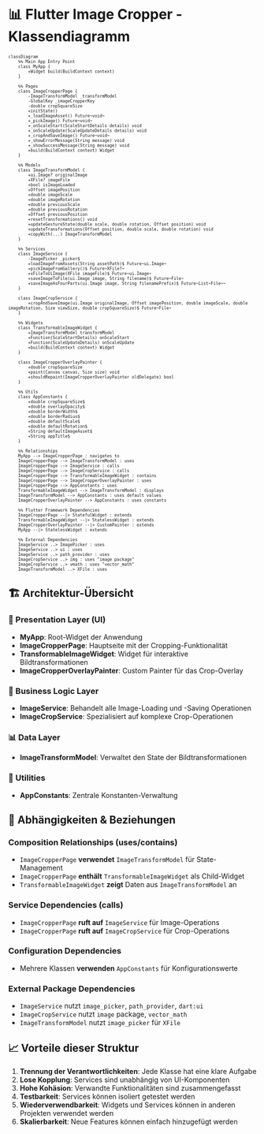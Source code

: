 # 📊 Flutter Image Cropper - Klassendiagramm

<div style="zoom: 0.7;">

```mermaid
classDiagram
    %% Main App Entry Point
    class MyApp {
        +Widget build(BuildContext context)
    }

    %% Pages
    class ImageCropperPage {
        -ImageTransformModel _transformModel
        -GlobalKey _imageCropperKey
        -double cropSquareSize
        +initState()
        +_loadImageAsset() Future~void~
        +_pickImage() Future~void~
        +_onScaleStart(ScaleStartDetails details) void
        +_onScaleUpdate(ScaleUpdateDetails details) void
        +_cropAndSaveImage() Future~void~
        +_showErrorMessage(String message) void
        +_showSuccessMessage(String message) void
        +build(BuildContext context) Widget
    }

    %% Models
    class ImageTransformModel {
        +ui.Image? originalImage
        +XFile? imageFile
        +bool isImageLoaded
        +Offset imagePosition
        +double imageScale
        +double imageRotation
        +double previousScale
        +double previousRotation
        +Offset previousPosition
        +resetTransformations() void
        +updateGestureState(double scale, double rotation, Offset position) void
        +updateTransformations(Offset position, double scale, double rotation) void
        +copyWith(...) ImageTransformModel
    }

    %% Services
    class ImageService {
        -ImagePicker _picker$
        +loadImageFromAssets(String assetPath)$ Future~ui.Image~
        +pickImageFromGallery()$ Future~XFile?~
        +xFileToUiImage(XFile imageFile)$ Future~ui.Image~
        +saveImageToFile(ui.Image image, String filename)$ Future~File~
        +saveImageAsFourParts(ui.Image image, String filenamePrefix)$ Future~List~File~~
    }

    class ImageCropService {
        +cropAndSaveImage(ui.Image originalImage, Offset imagePosition, double imageScale, double imageRotation, Size viewSize, double cropSquareSize)$ Future~File~
    }

    %% Widgets
    class TransformableImageWidget {
        +ImageTransformModel transformModel
        +Function(ScaleStartDetails) onScaleStart
        +Function(ScaleUpdateDetails) onScaleUpdate
        +build(BuildContext context) Widget
    }

    class ImageCropperOverlayPainter {
        +double cropSquareSize
        +paint(Canvas canvas, Size size) void
        +shouldRepaint(ImageCropperOverlayPainter oldDelegate) bool
    }

    %% Utils
    class AppConstants {
        +double cropSquareSize$
        +double overlayOpacity$
        +double borderWidth$
        +double borderRadius$
        +double defaultScale$
        +double defaultRotation$
        +String defaultImageAsset$
        +String appTitle$
    }

    %% Relationships
    MyApp --> ImageCropperPage : navigates to
    ImageCropperPage --> ImageTransformModel : uses
    ImageCropperPage --> ImageService : calls
    ImageCropperPage --> ImageCropService : calls
    ImageCropperPage --> TransformableImageWidget : contains
    ImageCropperPage --> ImageCropperOverlayPainter : uses
    ImageCropperPage --> AppConstants : uses
    TransformableImageWidget --> ImageTransformModel : displays
    ImageTransformModel --> AppConstants : uses default values
    ImageCropperOverlayPainter --> AppConstants : uses constants

    %% Flutter Framework Dependencies
    ImageCropperPage --|> StatefulWidget : extends
    TransformableImageWidget --|> StatelessWidget : extends
    ImageCropperOverlayPainter --|> CustomPainter : extends
    MyApp --|> StatelessWidget : extends

    %% External Dependencies
    ImageService ..> ImagePicker : uses
    ImageService ..> ui : uses
    ImageService ..> path_provider : uses
    ImageCropService ..> img : uses "image package"
    ImageCropService ..> vmath : uses "vector_math"
    ImageTransformModel ..> XFile : uses
```

</div>

## 🏗️ **Architektur-Übersicht**

### **📱 Presentation Layer (UI)**
- **MyApp**: Root-Widget der Anwendung
- **ImageCropperPage**: Hauptseite mit der Cropping-Funktionalität
- **TransformableImageWidget**: Widget für interaktive Bildtransformationen
- **ImageCropperOverlayPainter**: Custom Painter für das Crop-Overlay

### **🧠 Business Logic Layer**
- **ImageService**: Behandelt alle Image-Loading und -Saving Operationen
- **ImageCropService**: Spezialisiert auf komplexe Crop-Operationen

### **📊 Data Layer**
- **ImageTransformModel**: Verwaltet den State der Bildtransformationen

### **🔧 Utilities**
- **AppConstants**: Zentrale Konstanten-Verwaltung

## 🔗 **Abhängigkeiten & Beziehungen**

### **Composition Relationships (uses/contains)**
- `ImageCropperPage` **verwendet** `ImageTransformModel` für State-Management
- `ImageCropperPage` **enthält** `TransformableImageWidget` als Child-Widget
- `TransformableImageWidget` **zeigt** Daten aus `ImageTransformModel` an

### **Service Dependencies (calls)**
- `ImageCropperPage` **ruft auf** `ImageService` für Image-Operations
- `ImageCropperPage` **ruft auf** `ImageCropService` für Crop-Operations

### **Configuration Dependencies**
- Mehrere Klassen **verwenden** `AppConstants` für Konfigurationswerte

### **External Package Dependencies**
- `ImageService` nutzt `image_picker`, `path_provider`, `dart:ui`
- `ImageCropService` nutzt `image` package, `vector_math`
- `ImageTransformModel` nutzt `image_picker` für `XFile`

## 📈 **Vorteile dieser Struktur**

1. **Trennung der Verantwortlichkeiten**: Jede Klasse hat eine klare Aufgabe
2. **Lose Kopplung**: Services sind unabhängig von UI-Komponenten
3. **Hohe Kohäsion**: Verwandte Funktionalitäten sind zusammengefasst
4. **Testbarkeit**: Services können isoliert getestet werden
5. **Wiederverwendbarkeit**: Widgets und Services können in anderen Projekten verwendet werden
6. **Skalierbarkeit**: Neue Features können einfach hinzugefügt werden
